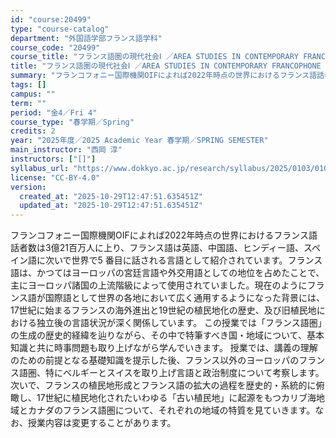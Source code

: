 ```yaml
---
id: "course:20499"
type: "course-catalog"
department: "外国語学部フランス語学科"
course_code: "20499"
course_title: "フランス語圏の現代社会Ⅰ ／AREA STUDIES IN CONTEMPORARY FRANCOPHONE SOCIETY I"
title: "フランス語圏の現代社会Ⅰ ／AREA STUDIES IN CONTEMPORARY FRANCOPHONE SOCIETY I"
summary: "フランコフォニー国際機関OIFによれば2022年時点の世界におけるフランス語話者数は3億21百万人に上り、フランス語は英語、中国語、ヒンディー語、スペイン語に次いで世界で5 番目に話される言語として紹介されています。フランス語は、かつてはヨ…"
tags: []
campus: ""
term: ""
period: "金4／Fri 4"
course_type: "春学期／Spring"
credits: 2
year: "2025年度／2025 Academic Year 春学期／SPRING SEMESTER"
main_instructor: "西岡 淳"
instructors: ["[]"]
syllabus_url: "https://www.dokkyo.ac.jp/research/syllabus/2025/0103/0103_20499_ja_JP.html"
license: "CC-BY-4.0"
version:
  created_at: "2025-10-29T12:47:51.635451Z"
  updated_at: "2025-10-29T12:47:51.635451Z"
---
```

フランコフォニー国際機関OIFによれば2022年時点の世界におけるフランス語話者数は3億21百万人に上り、フランス語は英語、中国語、ヒンディー語、スペイン語に次いで世界で5 番目に話される言語として紹介されています。フランス語は、かつてはヨーロッパの宮廷言語や外交用語としての地位を占めたことで、主にヨーロッパ諸国の上流階級によって使用されていました。現在のようにフランス語が国際語として世界の各地において広く通用するようになった背景には、17世紀に始まるフランスの海外進出と19世紀の植民地化の歴史、及び旧植民地における独立後の言語状況が深く関係しています。 この授業では「フランス語圏」の生成の歴史的経緯を辿りながら、その中で特筆すべき国・地域について、基本知識と共に時事問題も取り上げながら学んでいきます。 授業では、講義の理解のための前提となる基礎知識を提示した後、フランス以外のヨーロッパのフランス語圏、特にベルギーとスイスを取り上げ言語と政治制度について考察します。次いで、フランスの植民地形成とフランス語の拡大の過程を歴史的・系統的に俯瞰し、17世紀に植民地化されたいわゆる「古い植民地」に起源をもつカリブ海地域とカナダのフランス語圏について、それぞれの地域の特質を見ていきます。なお、授業内容は変更することがあります。
